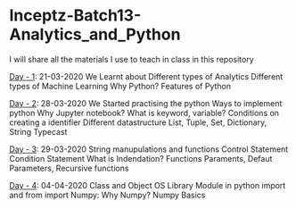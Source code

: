 # Inceptz-Batch13-Analytics_and_Python
I will share all the materials I use to teach in class in this repository

[Day - 1](https://github.com/Laxminarayen/Inceptz-Batch13-Analytics_and_Python/tree/master/01%20-%20Day%20-%201%20-%20Analytics%20and%20python): 21-03-2020
We Learnt about 
Different types of Analytics
Different types of Machine Learning
Why Python? Features of Python

[Day - 2](https://github.com/Laxminarayen/Inceptz-Batch13-Analytics_and_Python/tree/master/02%20-%20Day%20-%202-%20Python%20Basics%20with%20Exercise): 28-03-2020
We Started practising the python
Ways to implement python
Why Jupyter notebook?
What is keyword, variable?
Conditions on creating a identifier
Different datastructure
List, Tuple, Set, Dictionary, String
Typecast

[Day - 3](https://github.com/Laxminarayen/Inceptz-Batch13-Analytics_and_Python/tree/master/03%20-%20Day%20-%203%20-%20Python%20Basics%20with%20Exercises): 29-03-2020 
String manupulations and functions 
Control Statement Condition Statement 
What is Indendation? 
Functions Paraments, 
Defaut Parameters, 
Recursive functions

[Day - 4](https://github.com/Laxminarayen/Inceptz-Batch13-Analytics_and_Python/tree/master/04%20-%20Day%20-%204%20-%20Numpy%20with%20Exercises): 04-04-2020 
Class and Object 
OS Library Module in python 
import and from import 
Numpy: Why Numpy? 
Numpy Basics
